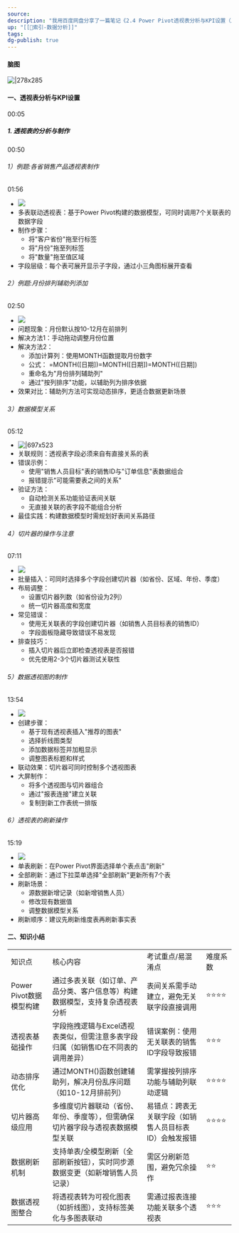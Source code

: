 ```yaml
---
source: 
description: "我用百度网盘分享了一篇笔记《2.4 Power Pivot透视表分析与KPI设置（上）_笔记》，链接：https://pan.baidu.com/fcb/s?share_uk=3580691446&share_id=PhO7LdnCadhbuTfQaywcsY4j4NCQXkS1SCw2fUDtU29\r百度网盘AI笔记，思维导图直出，字幕快速提取，视频笔记一键生成，快来试用吧~"
up: "[[🔖索引-数据分析]]"
tags: 
dg-publish: true
---
```

#### 脑图
![|278x285](https://imgs-1302581161.cos.ap-guangzhou.myqcloud.com/ob/20250617041508100.webp)


#### 一、透视表分析与KPI设置
00:05
##### 1. 透视表的分析与制作
00:50
###### 1）例题:各省销售产品透视表制作
01:56
- ![](https://bdct01.baidupcs.com/file/p-d72b90bc6607db44af138e95566e63a9-40-2025042100-1?bkt=en-3de6f374fcad9f514a94920d227b7f50&fid=282335-250528-&time=1750104766&sign=FDTAXUVGEQlBHSKfWqij-GBWOGYTBgG0KqHy7wNbwoLTVMyJyK6xE-QQh76oYQ8dj%2BH6fhbCGti1ngHTE%3D&to=139&size=10&sta_dx=10&sta_cs=0&sta_ft=&sta_ct=7&sta_mt=7&fm2=MH%2CBaoding%2CAnywhere%2C%2C%E5%B9%BF%E4%B8%9C%2Cct&ctime=0&mtime=0&dt3=0&resv0=-1&resv1=0&resv2=rlim&resv3=5&resv4=10&vuk=0&iv=2&vl=0&htype=&randtype=&newver=1&newfm=1&secfm=1&flow_ver=3&pkey=en-20f83aec9da944a47fc5dcf43f1ad4402f64a7cd3bab79690251998d4fb86c971dd3ca49088d3589aad535ddf0791c692e94823edfaa4772305a5e1275657320&expires=8h&r=239111246&vbdid=-&fin=p-d72b90bc6607db44af138e95566e63a9-40-2025042100-1&fn=p-d72b90bc6607db44af138e95566e63a9-40-2025042100-1&rtype=1&dp-logid=418508231889384197&dp-callid=0.1&hps=1&tsl=0&csl=0&fsl=-1&csign=dmayhhcqdS1jXSxjkf6DN1P7N8o%3D&so=0&ut=1&uter=-1&serv=-1&uc=872353635&ti=12146e4ffd7df3c9bc45b0a9363017655e0b30a58018b206305a5e1275657320&hflag=30&from_type=&adg=n&reqlabel=250528_n_8028d1ac63445e135c23c1f1d727f4fa_0_c500f6e7a284206ac4254b8a3adf7bbe&chkv=5&bid=250528&by=themis)
- 多表联动透视表：基于Power Pivot构建的数据模型，可同时调用7个关联表的数据字段
- 制作步骤：
    - 将"客户省份"拖至行标签
    - 将"月份"拖至列标签
    - 将"数量"拖至值区域
- 字段层级：每个表可展开显示子字段，通过小三角图标展开查看
###### 2）例题:月份排列辅助列添加
02:50
- ![](https://bdct01.baidupcs.com/file/p-d72b90bc6607db44af138e95566e63a9-40-2025042100-2?bkt=en-3de6f374fcad9f514a94920d227b7f50&fid=282335-250528-&time=1750104766&sign=FDTAXUVGEQlBHSKfWqij-GBWOGYTBgG0KqHy7wNbwoLTVMyJyK6xE-BOIX7oUvtMb3cPgkPWOo4%2Bt1Ofk%3D&to=139&size=10&sta_dx=10&sta_cs=0&sta_ft=&sta_ct=7&sta_mt=7&fm2=MH%2CBaoding%2CAnywhere%2C%2C%E5%B9%BF%E4%B8%9C%2Cct&ctime=0&mtime=0&dt3=0&resv0=-1&resv1=0&resv2=rlim&resv3=5&resv4=10&vuk=0&iv=2&vl=0&htype=&randtype=&newver=1&newfm=1&secfm=1&flow_ver=3&pkey=en-4c62725f3ddb387d3ab571596134221f3324a5c666d84ef8a679e7d3053177df4146ceeb14ae46e421674287dbffe89f7285025aa7e0c946305a5e1275657320&expires=8h&r=545642906&vbdid=-&fin=p-d72b90bc6607db44af138e95566e63a9-40-2025042100-2&fn=p-d72b90bc6607db44af138e95566e63a9-40-2025042100-2&rtype=1&dp-logid=418508231889384197&dp-callid=0.1&hps=1&tsl=0&csl=0&fsl=-1&csign=dmayhhcqdS1jXSxjkf6DN1P7N8o%3D&so=0&ut=1&uter=-1&serv=-1&uc=872353635&ti=cf87eda222dfadb75a7bcffe8795f35d4d625be3bd1dd83a&hflag=30&from_type=&adg=n&reqlabel=250528_n_8028d1ac63445e135c23c1f1d727f4fa_0_c500f6e7a284206ac4254b8a3adf7bbe&chkv=5&bid=250528&by=themis)
- 问题现象：月份默认按10-12月在前排列
- 解决方法1：手动拖动调整月份位置
- 解决方法2：
    - 添加计算列：使用MONTH函数提取月份数字
    - 公式：
        ﻿=MONTH([日期])=MONTH([日期])=MONTH([日期])﻿
    - 重命名为"月份排列辅助列"
    - 通过"按列排序"功能，以辅助列为排序依据
- 效果对比：辅助列方法可实现动态排序，更适合数据更新场景
###### 3）数据模型关系
05:12
- ![|697x523](https://bdct01.baidupcs.com/file/p-d72b90bc6607db44af138e95566e63a9-40-2025042100-3?bkt=en-3de6f374fcad9f514a94920d227b7f50&fid=282335-250528-&time=1750104766&sign=FDTAXUVGEQlBHSKfWqij-GBWOGYTBgG0KqHy7wNbwoLTVMyJyK6xE-W4BRTpNDsGgre%2FVfipkruTsJNqo%3D&to=139&size=10&sta_dx=10&sta_cs=0&sta_ft=&sta_ct=7&sta_mt=7&fm2=MH%2CBaoding%2CAnywhere%2C%2C%E5%B9%BF%E4%B8%9C%2Cct&ctime=0&mtime=0&dt3=0&resv0=-1&resv1=0&resv2=rlim&resv3=5&resv4=10&vuk=0&iv=2&vl=0&htype=&randtype=&newver=1&newfm=1&secfm=1&flow_ver=3&pkey=en-67d49acce637ba8c376c237d214a4c8943b49d92a247c0e5bc5d1550e21ca179b4752f8ad8ef5b1e15d14f0aeb4047ccd174ca815fde16ea305a5e1275657320&expires=8h&r=592849786&vbdid=-&fin=p-d72b90bc6607db44af138e95566e63a9-40-2025042100-3&fn=p-d72b90bc6607db44af138e95566e63a9-40-2025042100-3&rtype=1&dp-logid=418508231889384197&dp-callid=0.1&hps=1&tsl=0&csl=0&fsl=-1&csign=dmayhhcqdS1jXSxjkf6DN1P7N8o%3D&so=0&ut=1&uter=-1&serv=-1&uc=872353635&ti=83f2b583554fba15b5814bdd3b617ecb960cf56d1fce8201&hflag=30&from_type=&adg=n&reqlabel=250528_n_8028d1ac63445e135c23c1f1d727f4fa_0_c500f6e7a284206ac4254b8a3adf7bbe&chkv=5&bid=250528&by=themis)
- 关联规则：透视表字段必须来自有直接关系的表
- 错误示例：
    - 使用"销售人员目标"表的销售ID与"订单信息"表数据组合
    - 报错提示"可能需要表之间的关系"
- 验证方法：
    - 自动检测关系功能验证表间关联
    - 无直接关联的表字段不能组合分析
- 最佳实践：构建数据模型时需规划好表间关系路径
###### 4）切片器的操作与注意
07:11
- ![](https://bdct01.baidupcs.com/file/p-d72b90bc6607db44af138e95566e63a9-40-2025042100-4?bkt=en-3de6f374fcad9f514a94920d227b7f50&fid=282335-250528-&time=1750104767&sign=FDTAXUVGEQlBHSKfWqij-GBWOGYTBgG0KqHy7wNbwoLTVMyJyK6xE-G1EtF0xUq5zVsBuS44umknOswuk%3D&to=139&size=10&sta_dx=10&sta_cs=0&sta_ft=&sta_ct=7&sta_mt=7&fm2=MH%2CBaoding%2CAnywhere%2C%2C%E5%B9%BF%E4%B8%9C%2Cct&ctime=0&mtime=0&dt3=0&resv0=-1&resv1=0&resv2=rlim&resv3=5&resv4=10&vuk=0&iv=2&vl=0&htype=&randtype=&newver=1&newfm=1&secfm=1&flow_ver=3&pkey=en-f38d44413d55dc81a00f0383f1f95e4eaa99d60356a1aff7279e793fbc39ed5c23a870a9be715c15afba99583e9f70677abacdac435794a1305a5e1275657320&expires=8h&r=125243753&vbdid=-&fin=p-d72b90bc6607db44af138e95566e63a9-40-2025042100-4&fn=p-d72b90bc6607db44af138e95566e63a9-40-2025042100-4&rtype=1&dp-logid=418508231889384197&dp-callid=0.1&hps=1&tsl=0&csl=0&fsl=-1&csign=dmayhhcqdS1jXSxjkf6DN1P7N8o%3D&so=0&ut=1&uter=-1&serv=-1&uc=872353635&ti=66239664855e8068ed2c337a56756f315e0b30a58018b206305a5e1275657320&hflag=30&from_type=&adg=n&reqlabel=250528_n_8028d1ac63445e135c23c1f1d727f4fa_0_c500f6e7a284206ac4254b8a3adf7bbe&chkv=5&bid=250528&by=themis)
- 批量插入：可同时选择多个字段创建切片器（如省份、区域、年份、季度）
- 布局调整：
    - 设置切片器列数（如省份设为2列）
    - 统一切片器高度和宽度
- 常见错误：
    - 使用无关联表的字段创建切片器（如销售人员目标表的销售ID）
    - 字段面板隐藏导致错误不易发现
- 排查技巧：
    - 插入切片器后立即检查透视表是否报错
    - 优先使用2-3个切片器测试关联性
###### 5）数据透视图的制作
13:54
- ![](https://bdct01.baidupcs.com/file/p-d72b90bc6607db44af138e95566e63a9-40-2025042100-5?bkt=en-3de6f374fcad9f514a94920d227b7f50&fid=282335-250528-&time=1750104767&sign=FDTAXUVGEQlBHSKfWqij-GBWOGYTBgG0KqHy7wNbwoLTVMyJyK6xE-vQuSPzQTeG4HGNJh4kGqYJ%2FJ%2FVo%3D&to=139&size=10&sta_dx=10&sta_cs=0&sta_ft=&sta_ct=7&sta_mt=7&fm2=MH%2CBaoding%2CAnywhere%2C%2C%E5%B9%BF%E4%B8%9C%2Cct&ctime=0&mtime=0&dt3=0&resv0=-1&resv1=0&resv2=rlim&resv3=5&resv4=10&vuk=0&iv=2&vl=0&htype=&randtype=&newver=1&newfm=1&secfm=1&flow_ver=3&pkey=en-a2e9b67aaa034da06741fb3c02afc059cc489e90b8346f01cfd35ec7f50bc869b832ec68daed326c14f0dfffa160bc337f6989c94fbfe2fc305a5e1275657320&expires=8h&r=636387747&vbdid=-&fin=p-d72b90bc6607db44af138e95566e63a9-40-2025042100-5&fn=p-d72b90bc6607db44af138e95566e63a9-40-2025042100-5&rtype=1&dp-logid=418508231889384197&dp-callid=0.1&hps=1&tsl=0&csl=0&fsl=-1&csign=dmayhhcqdS1jXSxjkf6DN1P7N8o%3D&so=0&ut=1&uter=-1&serv=-1&uc=872353635&ti=875e0ff32ac7bd89b7db44095cce31dd907e4f3196d69893&hflag=30&from_type=&adg=n&reqlabel=250528_n_8028d1ac63445e135c23c1f1d727f4fa_0_c500f6e7a284206ac4254b8a3adf7bbe&chkv=5&bid=250528&by=themis)
- 创建步骤：
    - 基于现有透视表插入"推荐的图表"
    - 选择折线图类型
    - 添加数据标签并加粗显示
    - 调整图表标题和样式
- 联动效果：切片器可同时控制多个透视图表
- 大屏制作：
    - 将多个透视图与切片器组合
    - 通过"报表连接"建立关联
    - 复制到新工作表统一排版
###### 6）透视表的刷新操作
15:19
- ![](https://bdct01.baidupcs.com/file/p-d72b90bc6607db44af138e95566e63a9-40-2025042100-6?bkt=en-3de6f374fcad9f514a94920d227b7f50&fid=282335-250528-&time=1750104767&sign=FDTAXUVGEQlBHSKfWqij-GBWOGYTBgG0KqHy7wNbwoLTVMyJyK6xE-XyvJGSe0c1qOWxZzb9axJqCnT4g%3D&to=139&size=10&sta_dx=10&sta_cs=0&sta_ft=&sta_ct=7&sta_mt=7&fm2=MH%2CBaoding%2CAnywhere%2C%2C%E5%B9%BF%E4%B8%9C%2Cct&ctime=0&mtime=0&dt3=0&resv0=-1&resv1=0&resv2=rlim&resv3=5&resv4=10&vuk=0&iv=2&vl=0&htype=&randtype=&newver=1&newfm=1&secfm=1&flow_ver=3&pkey=en-f8d426311c6ae661f0cf3966eb18a8b1a090479d898a842f5c225b18070fd69b3f609327ab945d8276c9e824a43f099aae85aa4c56ebbb90305a5e1275657320&expires=8h&r=750466677&vbdid=-&fin=p-d72b90bc6607db44af138e95566e63a9-40-2025042100-6&fn=p-d72b90bc6607db44af138e95566e63a9-40-2025042100-6&rtype=1&dp-logid=418508231889384197&dp-callid=0.1&hps=1&tsl=0&csl=0&fsl=-1&csign=dmayhhcqdS1jXSxjkf6DN1P7N8o%3D&so=0&ut=1&uter=-1&serv=-1&uc=872353635&ti=66239664855e80686faf624695b8f8f8390d43144968b1cb3639323619ab123a&hflag=30&from_type=&adg=n&reqlabel=250528_n_8028d1ac63445e135c23c1f1d727f4fa_0_c500f6e7a284206ac4254b8a3adf7bbe&chkv=5&bid=250528&by=themis)
- 单表刷新：在Power Pivot界面选择单个表点击"刷新"
- 全部刷新：通过下拉菜单选择"全部刷新"更新所有7个表
- 刷新场景：
    - 源数据新增记录（如新增销售人员）
    - 修改现有数据值
    - 调整数据模型关系
- 刷新顺序：建议先刷新维度表再刷新事实表
#### 二、知识小结
|   |   |   |   |
|---|---|---|---|
|知识点|核心内容|考试重点/易混淆点|难度系数|
|Power Pivot数据模型构建|通过多表关联（如订单、产品分类、客户信息等）构建数据模型，支持复杂透视表分析|表间关系需手动建立，避免无关联字段直接调用|⭐⭐⭐⭐|
|透视表基础操作|字段拖拽逻辑与Excel透视表类似，但需注意多表字段归属（如销售ID在不同表的调用差异）|错误案例：使用无关联表的销售ID字段导致报错|⭐⭐⭐|
|动态排序优化|通过MONTH()函数创建辅助列，解决月份乱序问题（如10-12月排前列）|需掌握按列排序功能与辅助列联动逻辑|⭐⭐⭐⭐|
|切片器高级应用|多维度切片器联动（省份、年份、季度等），但需确保切片器字段与透视表数据模型关联|易错点：跨表无关联字段（如销售人员目标表ID）会触发报错|⭐⭐⭐⭐|
|数据刷新机制|支持单表/全模型刷新（全部刷新按钮），实时同步源数据变更（如新增销售人员记录）|需区分刷新范围，避免冗余操作|⭐⭐|
|数据透视图整合|将透视表转为可视化图表（如折线图），支持标签美化与多图表联动|需通过报表连接功能关联多个透视表|⭐⭐⭐|